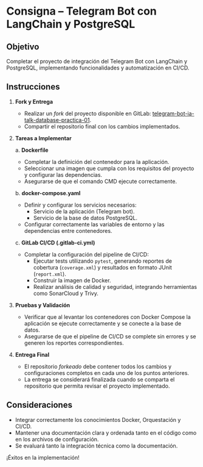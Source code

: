 # Consigna – Telegram Bot con LangChain y PostgreSQL

## Objetivo

Completar el proyecto de integración del Telegram Bot con LangChain y PostgreSQL, implementando funcionalidades y automatización en CI/CD.

## Instrucciones

1. **Fork y Entrega**  
   - Realizar un *fork* del proyecto disponible en GitLab: [telegram-bot-ia-talk-database-practica-01](https://gitlab.com/public-unrn/telegram-bot-ia-talk-database-practica-01).
   - Compartir el repositorio final con los cambios implementados.

2. **Tareas a Implementar**

   a. **Dockerfile**  
      - Completar la definición del contenedor para la aplicación.
      - Seleccionar una imagen que cumpla con los requisitos del proyecto y configurar las dependencias.
      - Asegurarse de que el comando CMD ejecute correctamente.

   b. **docker-compose.yaml**  
      - Definir y configurar los servicios necesarios:
         - Servicio de la aplicación (Telegram bot).
         - Servicio de la base de datos PostgreSQL.
      - Configurar correctamente las variables de entorno y las dependencias entre contenedores.

   c. **GitLab CI/CD (.gitlab-ci.yml)**  
      - Completar la configuración del pipeline de CI/CD:
         - Ejecutar tests utilizando `pytest`, generando reportes de cobertura (`coverage.xml`) y resultados en formato JUnit (`report.xml`).
         - Construir la imagen de Docker.
         - Realizar análisis de calidad y seguridad, integrando herramientas como SonarCloud y Trivy.
   
3. **Pruebas y Validación**  
   - Verificar que al levantar los contenedores con Docker Compose la aplicación se ejecute correctamente y se conecte a la base de datos.
   - Asegurarse de que el pipeline de CI/CD se complete sin errores y se generen los reportes correspondientes.

4. **Entrega Final**  
   - El repositorio _forkeado_ debe contener todos los cambios y configuraciones completos en cada uno de los puntos anteriores.
   - La entrega se considerará finalizada cuando se comparta el repositorio que permita revisar el proyecto implementado.

## Consideraciones

- Integrar correctamente los conocimientos Docker, Orquestación y CI/CD.
- Mantener una documentación clara y ordenada tanto en el código como en los archivos de configuración.
- Se evaluará tanto la integración técnica como la documentación.

¡Éxitos en la implementación!